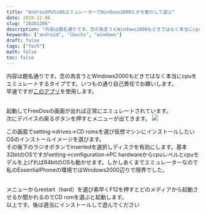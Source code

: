 ```yaml
---
title: "Android内のx86エミュレーターでWindows2000とかを動かして遊ぶ"
date: 2020-12-06
slug: "20201206"
description: "内容は題名通りです。念の為言うとWindows2000もどきではなく本当にcpuをエミュレートするタイプです。いつもの通り自己責任でお願いします。"
keywords: ["android", "lbochs", "windows"]
draft: false
tags: ["Tech"]
math: false
toc: false
---
```


内容は題名通りです。念の為言うとWindows2000もどきではなく本当にcpuをエミュレートするタイプです。いつもの通り自己責任でお願いします。  
早速ですが[このアプリ](https://play.google.com/store/apps/details?id=lb.myapp.lbochs)を使用します。<br><br>

起動してFreeDosの画面が出れば正常にエミュレートされています。  
次にデバイスの戻るボタンを押すとメニューが出てきます。
<img src="/images/20201206161727.png">

この画面でsetting→drives→CD romsを選び仮想マシンにインストールしたいOSのインストールイメージを選びます。  
その後下のラジオボタンでinsertedを選択しディスクを有効にします。基本32bitのOSですがsetting→configuration→PC hardwareからcpuレベルとcpuモデルを上げれば64bitのOSも動かせます。しかしあくまでエミュレーターなので私のEssentialPhoneの環境ではWindows2000辺りで限界でした。<br><br>

メニューからrestart（hard）を選び素早くF12を押すとどのメディアから起動させるか聞かれるのでCD romを選ぶと起動します。  
以上です。後は適当にインストールして遊んでください
